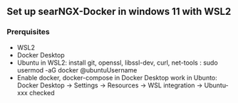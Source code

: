 ## Set up searNGX-Docker in windows 11 with WSL2

### Prerquisites
- WSL2
- Docker Desktop
- Ubuntu in WSL2: install git, openssl, libssl-dev, curl, net-tools : sudo usermod -aG docker @ubuntuUsername
- Enable docker, docker-compose in Docker Desktop work in Ubunto: Docker Desktop -> Settings -> Resources -> WSL integration -> Ubuntu-xxx checked

